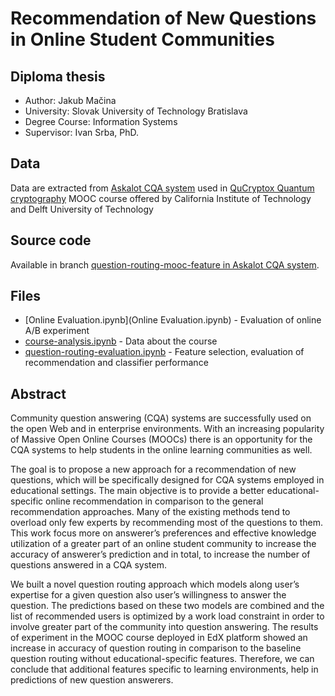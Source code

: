 # Recommendation of New Questions in Online Student Communities
## Diploma thesis
- Author:     Jakub Mačina
- University: Slovak University of Technology Bratislava
- Degree Course:    Information Systems
- Supervisor:    Ivan Srba, PhD. 

## Data
Data are extracted from [Askalot CQA system](https://github.com/AskalotCQA/askalot) used in [QuCryptox Quantum cryptography](https://courses.edx.org/courses/course-v1:CaltechDelftX+QuCryptox+3T2016) 
MOOC course offered by California Institute of Technology and Delft University of Technology

## Source code
Available in branch [question-routing-mooc-feature in Askalot CQA system](https://github.com/AskalotCQA/askalot/compare/question-routing-mooc-feature).

## Files
- [Online Evaluation.ipynb](Online Evaluation.ipynb) - Evaluation of online A/B experiment
- [course-analysis.ipynb](course-analysis.ipynb) - Data about the course
- [question-routing-evaluation.ipynb](question-routing-evaluation.ipynb) - Feature selection, evaluation of recommendation and classifier performance

## Abstract
Community  question  answering  (CQA)  systems  are  successfully  used  on  the  open  Web  and  in 
enterprise environments. With an increasing popularity of Massive Open Online Courses (MOOCs) 
there is an opportunity for the CQA systems to help students in the online learning communities as 
well.   

The  goal  is  to  propose  a  new  approach  for  a  recommendation  of  new  questions,  which  will  be 
specifically designed for CQA systems employed in educational settings. The main objective is to 
provide  a  better  educational-specific  online  recommendation  in  comparison  to  the  general 
recommendation approaches. Many of the existing methods tend to overload only few experts by 
recommending most of the questions to them. This work focus more on answerer’s preferences and 
effective  knowledge utilization  of  a  greater  part of  an  online  student  community to  increase the 
accuracy of answerer’s prediction and in total, to increase the number of questions answered in a 
CQA system.  

We built a novel question routing approach which models along user’s expertise for a given question 
also  user’s  willingness  to  answer  the  question.  The  predictions  based  on  these  two  models  are 
combined and the list of recommended users is optimized by a work load constraint in order to involve 
greater part of the community into question answering. The results of experiment in the MOOC 
course deployed in EdX platform showed an increase in accuracy of question routing in comparison 
to the baseline question routing without educational-specific features. Therefore, we can conclude 
that  additional  features  specific  to  learning  environments,  help  in  predictions  of  new  question 
answerers. 
